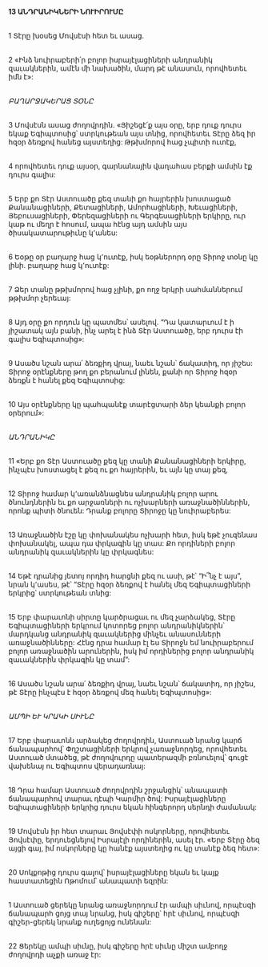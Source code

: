 **13 ԱՆԴՐԱՆԻԿՆԵՐԻ ՆՈՒԻՐՈՒՄԸ**

\
1 Տէրը խօսեց Մովսէսի հետ եւ ասաց.

\
2 «Ինձ նուիրաբերի՛ր բոլոր իսրայէլացիների անդրանիկ զաւակներին, ամէն մի նախածին, մարդ թէ անասուն, որովհետեւ իմն է»:

\
_ԲԱՂԱՐՋԱԿԵՐԱՑ ՏՕՆԸ_

\
3 Մովսէսն ասաց ժողովրդին. «Յիշեցէ՛ք այս օրը, երբ դուք դուրս եկաք Եգիպտոսից՝ ստրկութեան այս տնից, որովհետեւ Տէրը ձեզ իր հզօր ձեռքով հանեց այստեղից: Թթխմորով հաց չպիտի ուտէք,

\
4 որովհետեւ դուք այսօր, գարնանային վաղահաս բերքի ամսին էք դուրս գալիս:

\
5 Երբ քո Տէր Աստուածը քեզ տանի քո հայրերին խոստացած Քանանացիների, Քետացիների, Ամորհացիների, Խեւացիների, Յեբուսացիների, Փերեզացիների ու Գերգեսացիների երկիրը, ուր կաթ ու մեղր է հոսում, ապա հէնց այդ ամսին այս ծիսակատարութիւնը կ՚անես:

\
6 Եօթը օր բաղարջ հաց կ՚ուտէք, իսկ եօթներորդ օրը Տիրոջ տօնը կը լինի. բաղարջ հաց կ՚ուտէք:

\
7 Ձեր տանը թթխմորով հաց չլինի, քո ողջ երկրի սահմաններում թթխմոր չերեւայ:

\
8 Այդ օրը քո որդուն կը պատմես՝ ասելով. “Դա կատարւում է ի յիշատակ այն բանի, ինչ արել է ինձ Տէր Աստուածը, երբ դուրս էի գալիս Եգիպտոսից»:

\
9 Ասածս նշան արա՛ ձեռքիդ վրայ, նաեւ նշան՝ ճակատիդ, որ յիշես: Տիրոջ օրէնքները թող քո բերանում լինեն, քանի որ Տիրոջ հզօր ձեռքն է հանել քեզ Եգիպտոսից:

\
10 Այս օրէնքները կը պահպանէք տարէցտարի ձեր կեանքի բոլոր օրերում»:

\
_ԱՆԴՐԱՆԻԿԸ_

\
11 «Երբ քո Տէր Աստուածը քեզ կը տանի Քանանացիների երկիրը, ինչպէս խոստացել է քեզ ու քո հայրերին, եւ այն կը տայ քեզ,

\
12 Տիրոջ համար կ՚առանձնացնես անդրանիկ բոլոր արու ծնունդներին եւ քո արջառների ու ոչխարների առաջնածիններին, որոնք պիտի ծնուեն: Դրանք բոլորը Տիրոջը կը նուիրաբերես:

\
13 Առաջնածին էշը կը փոխանակես ոչխարի հետ, իսկ եթէ չուզենաս փոխանակել, ապա դա փրկագին կը տաս: Քո որդիների բոլոր անդրանիկ զաւակներին կը փրկագնես:

\
14 Եթէ դրանից յետոյ որդիդ հարցնի քեզ ու ասի, թէ՝ “Ի՞նչ է այս”, նրան կ՚ասես, թէ՝ “Տէրը հզօր ձեռքով է հանել մեզ Եգիպտացիների երկրից՝ ստրկութեան տնից:

\
15 Երբ փարաւոնի սիրտը կարծրացաւ ու մեզ չարձակեց, Տէրը Եգիպտացիների երկրում կոտորեց բոլոր անդրանիկներին՝ մարդկանց անդրանիկ զաւակներից մինչեւ անասունների առաջնածինները: Հէնց դրա համար էլ ես Տիրոջն եմ նուիրաբերում բոլոր առաջնածին արուներին, իսկ իմ որդիներից բոլոր անդրանիկ զաւակներին փրկագին կը տամ”:

\
16 Ասածս նշան արա՛ ձեռքիդ վրայ, նաեւ նշան՝ ճակատիդ, որ յիշես, թէ Տէրը ինչպէս է հզօր ձեռքով մեզ հանել Եգիպտոսից»:

\
_ԱՄՊԻ ԵՒ ԿՐԱԿԻ ՍԻՒՆԸ_

\
17 Երբ փարաւոնն արձակեց ժողովրդին, Աստուած նրանց կարճ ճանապարհով՝ Փղշտացիների երկրով չառաջնորդեց, որովհետեւ Աստուած մտածեց, թէ ժողովուրդը պատերազմի բռնուելով՝ գուցէ վախենայ ու Եգիպտոս վերադառնայ:

\
18 Դրա համար Աստուած ժողովրդին շրջանցիկ՝ անապատի ճանապարհով տարաւ դէպի Կարմիր ծով: Իսրայէլացիները Եգիպտացիների երկրից դուրս եկան հինգերորդ սերնդի ժամանակ:

\
19 Մովսէսն իր հետ տարաւ Յովսէփի ոսկորները, որովհետեւ Յովսէփը, երդուեցնելով Իսրայէլի որդիներին, ասել էր. «Երբ Տէրը ձեզ այցի գայ, իմ ոսկորները կը հանէք այստեղից ու կը տանէք ձեզ հետ»:

\
20 Սոկքոթից դուրս գալով՝ իսրայէլացիները եկան եւ կայք հաստատեցին Ոթոմում՝ անապատի եզրին:

\
1 Աստուած ցերեկը նրանց առաջնորդում էր ամպի սիւնով, որպէսզի ճանապարհ ցոյց տայ նրանց, իսկ գիշերը՝ հրէ սիւնով, որպէսզի գիշեր-ցերեկ նրանք ուղեցոյց ունենան:

\
22 Ցերեկը ամպի սիւնը, իսկ գիշերը հրէ սիւնը միշտ ամբողջ ժողովրդի աչքի առաջ էր:
